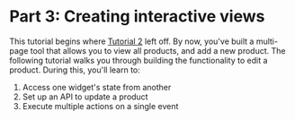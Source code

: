 # Part 3: Creating interactive views

This tutorial begins where [Tutorial 2](https://docs.google.com/document/d/1MF52io4nymFJoeAoKQnOlovHMtwh5qbk0kRb9rNU1fI/edit#heading=h.40i6tula7jnz) left off. By now, you've built a multi-page tool that allows you to view all products, and add a new product. The following tutorial walks you through building the functionality to edit a product. During this, you'll learn to:

1. Access one widget's state from another
2. Set up an API to update a product
3. Execute multiple actions on a single event

